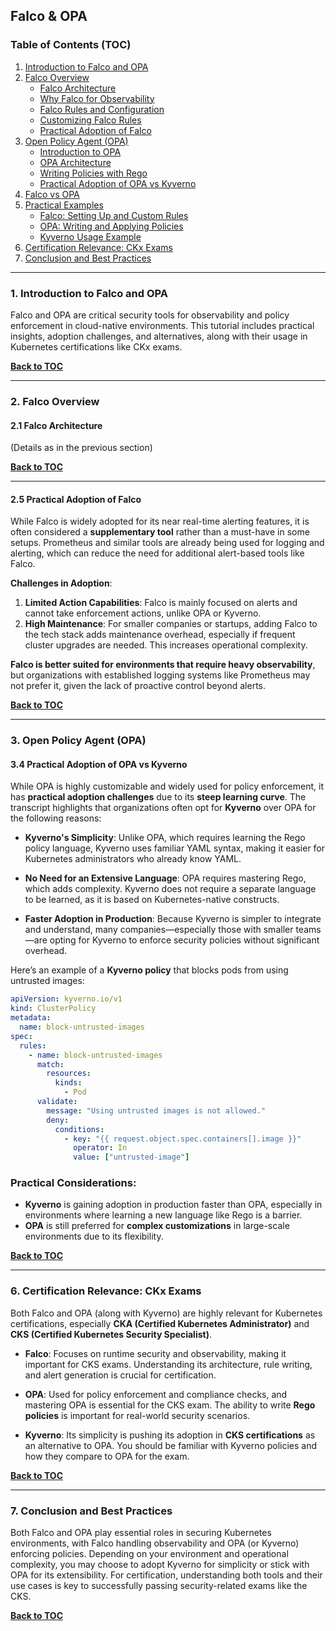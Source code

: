 ## Falco & OPA

### **Table of Contents (TOC)**

1. [Introduction to Falco and OPA](#introduction)
2. [Falco Overview](#falco-overview)
    - [Falco Architecture](#falco-architecture)
    - [Why Falco for Observability](#falco-for-observability)
    - [Falco Rules and Configuration](#falco-rules)
    - [Customizing Falco Rules](#customizing-falco-rules)
    - [Practical Adoption of Falco](#falco-adoption)
3. [Open Policy Agent (OPA)](#opa-overview)
    - [Introduction to OPA](#introduction-to-opa)
    - [OPA Architecture](#opa-architecture)
    - [Writing Policies with Rego](#rego-policies)
    - [Practical Adoption of OPA vs Kyverno](#opa-vs-kyverno)
4. [Falco vs OPA](#falco-vs-opa)
5. [Practical Examples](#practical-examples)
    - [Falco: Setting Up and Custom Rules](#falco-setup)
    - [OPA: Writing and Applying Policies](#opa-setup)
    - [Kyverno Usage Example](#kyverno-usage)
6. [Certification Relevance: CKx Exams](#certifications)
7. [Conclusion and Best Practices](#conclusion)

---

### **1. Introduction to Falco and OPA** <a name="introduction"></a>
Falco and OPA are critical security tools for observability and policy enforcement in cloud-native environments. This tutorial includes practical insights, adoption challenges, and alternatives, along with their usage in Kubernetes certifications like CKx exams.

**[Back to TOC](#table-of-contents)**

---

### **2. Falco Overview** <a name="falco-overview"></a>

#### **2.1 Falco Architecture** <a name="falco-architecture"></a>
(Details as in the previous section)

**[Back to TOC](#table-of-contents)**

---

#### **2.5 Practical Adoption of Falco** <a name="falco-adoption"></a>
While Falco is widely adopted for its near real-time alerting features, it is often considered a **supplementary tool** rather than a must-have in some setups. Prometheus and similar tools are already being used for logging and alerting, which can reduce the need for additional alert-based tools like Falco. 

**Challenges in Adoption**:
1. **Limited Action Capabilities**: Falco is mainly focused on alerts and cannot take enforcement actions, unlike OPA or Kyverno.
2. **High Maintenance**: For smaller companies or startups, adding Falco to the tech stack adds maintenance overhead, especially if frequent cluster upgrades are needed. This increases operational complexity.

**Falco is better suited for environments that require heavy observability**, but organizations with established logging systems like Prometheus may not prefer it, given the lack of proactive control beyond alerts.

**[Back to TOC](#table-of-contents)**

---

### **3. Open Policy Agent (OPA)** <a name="opa-overview"></a>

#### **3.4 Practical Adoption of OPA vs Kyverno** <a name="opa-vs-kyverno"></a>
While OPA is highly customizable and widely used for policy enforcement, it has **practical adoption challenges** due to its **steep learning curve**. The transcript highlights that organizations often opt for **Kyverno** over OPA for the following reasons:

- **Kyverno's Simplicity**: Unlike OPA, which requires learning the Rego policy language, Kyverno uses familiar YAML syntax, making it easier for Kubernetes administrators who already know YAML.
  
- **No Need for an Extensive Language**: OPA requires mastering Rego, which adds complexity. Kyverno does not require a separate language to be learned, as it is based on Kubernetes-native constructs.

- **Faster Adoption in Production**: Because Kyverno is simpler to integrate and understand, many companies—especially those with smaller teams—are opting for Kyverno to enforce security policies without significant overhead.

Here’s an example of a **Kyverno policy** that blocks pods from using untrusted images:

```yaml
apiVersion: kyverno.io/v1
kind: ClusterPolicy
metadata:
  name: block-untrusted-images
spec:
  rules:
    - name: block-untrusted-images
      match:
        resources:
          kinds:
            - Pod
      validate:
        message: "Using untrusted images is not allowed."
        deny:
          conditions:
            - key: "{{ request.object.spec.containers[].image }}"
              operator: In
              value: ["untrusted-image"]
```

### **Practical Considerations**:
- **Kyverno** is gaining adoption in production faster than OPA, especially in environments where learning a new language like Rego is a barrier.
- **OPA** is still preferred for **complex customizations** in large-scale environments due to its flexibility.

**[Back to TOC](#table-of-contents)**

---

### **6. Certification Relevance: CKx Exams** <a name="certifications"></a>
Both Falco and OPA (along with Kyverno) are highly relevant for Kubernetes certifications, especially **CKA (Certified Kubernetes Administrator)** and **CKS (Certified Kubernetes Security Specialist)**. 

- **Falco**: Focuses on runtime security and observability, making it important for CKS exams. Understanding its architecture, rule writing, and alert generation is crucial for certification.
  
- **OPA**: Used for policy enforcement and compliance checks, and mastering OPA is essential for the CKS exam. The ability to write **Rego policies** is important for real-world security scenarios.
  
- **Kyverno**: Its simplicity is pushing its adoption in **CKS certifications** as an alternative to OPA. You should be familiar with Kyverno policies and how they compare to OPA for the exam.

**[Back to TOC](#table-of-contents)**

---

### **7. Conclusion and Best Practices** <a name="conclusion"></a>
Both Falco and OPA play essential roles in securing Kubernetes environments, with Falco handling observability and OPA (or Kyverno) enforcing policies. Depending on your environment and operational complexity, you may choose to adopt Kyverno for simplicity or stick with OPA for its extensibility. For certification, understanding both tools and their use cases is key to successfully passing security-related exams like the CKS.

**[Back to TOC](#table-of-contents)**

